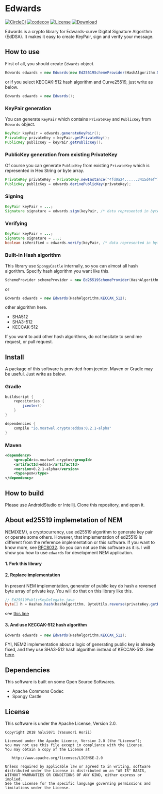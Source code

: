 # Edwards
[![CircleCI](https://circleci.com/gh/halu5071/edwards.svg?style=svg&circle-token=cbf414b02faf05868c94e788f208e115aea1650d)](https://circleci.com/gh/halu5071/edwards) [![codecov](https://codecov.io/gh/halu5071/edwards/branch/master/graph/badge.svg?token=ahNKdm6dVP)](https://codecov.io/gh/halu5071/edwards) [![License](https://img.shields.io/badge/License-Apache%202.0-blue.svg)](https://opensource.org/licenses/Apache-2.0) [ ![Download](https://api.bintray.com/packages/halu5071/edwards/edwards/images/download.svg) ](https://bintray.com/halu5071/edwards/edwards/_latestVersion)


Edwards is a crypto library for Edwards-curve Digital Signature Algorithm (EdDSA). It makes it easy to create KeyPair, sign and verify your message.

## How to use

First of all, you should create `Edwards` object.

```java
Edwards edwards = new Edwards(new Ed25519SchemeProvider(HashAlgorithm.SHA_512));
```

or if you select KECCAK-512 hash algorithm and Curve25519, just write as below.

```java
Edwards edwards = new Edwards();
```

### KeyPair generation
You can generate `KeyPair` which contains `PrivateKey` and `PublicKey` from `Edwards` object.

```java
KeyPair keyPair = edwards.generateKeyPair();
PrivateKey privateKey = keyPair.getPrivateKey();
PublicKey publicKey = keyPair.getPublicKey();
```

### PublicKey generation from existing PrivateKey
Of course you can generate `PublicKey` from existing `PrivateKey` which is represented in Hex String or byte array.

```java
PrivateKey privateKey = PrivateKey.newInstance("4fd0a24......3415d4ef");
PublicKey publicKey = edwards.derivePublicKey(privateKey);
```

### Signing

```java
KeyPair keyPair = ...;
Signature signature = edwards.sign(keyPair, /* data represented in byte array */);
```

### Verifying

```java
KeyPair keyPair = ...;
Signature signature = ...;
boolean isVerified = edwards.verify(keyPair, /* data represented in byte array */, signature);
```

### Built-in Hash algorithm
This library use `SpongyCastle` internally, so you can almost all hash algorithm. Specify hash algorithm you want like this.

```java
SchemeProvider schemeProvider = new Ed25519SchemeProvider(HashAlgorithm.SHA_512);
```

or

```java
Edwards edwards = new Edwards(HashAlgorithm.KECCAK_512);
```

other algorithm here.

- SHA512
- SHA3-512
- KECCAK-512

If you want to add other hash algorithms, do not hesitate to send me request, or pull request.

## Install
A package of this software is provided from jcenter. Maven or Gradle may be useful. Just write as below.

### Gradle

```gradle
buildscript {
    repositories {
        jcenter()
    }
}

dependencies {
    compile "io.moatwel.crypto:eddsa:0.2.1-alpha"
}
```

### Maven

```xml
<dependency> 
    <groupId>io.moatwel.crypto</groupId> 
    <artifactId>eddsa</artifactId> 
    <version>0.2.1-alpha</version>
    <type>pom</type> 
</dependency>
```

## How to build
Please use AndroidStudio or Intellij. Clone this repository, and open it.


## About ed25519 implemetation of NEM
NEM(XEM), a cryptocurrency, use ed25519 algorithm to generate key pair or operate some others. However, that implementation of ed25519 is different from the reference implementation or this software. If you want to know more, see [RFC8032](https://tools.ietf.org/html/rfc8032). So you can not use this software as it is. I will show you how to use `edwards` for development NEM application.

#### 1. Fork this library
#### 2. Replace implementation
In present NEM implementation, generator of public key do hash a reversed byte array of private key. You will do that on this library like this.

```java
// Ed25519PublicKeyDelegate.java
byte[] h = Hashes.hash(hashAlgorithm, ByteUtils.reverse(privateKey.getRaw()));
```
see [this line](https://github.com/halu5071/edwards/blob/master/eddsa/src/main/java/io/moatwel/crypto/eddsa/ed25519/Ed25519PublicKeyDelegate.java#L33)

#### 3. And use KECCAK-512 hash algorithm

```java
Edwards edwards = new Edwards(HashAlgorithm.KECCAK_512);
```

FYI, NEM2 implementation about a logic of generating public key is already fixed, and they use SHA3-512 hash algorithm instead of KECCAK-512. See [here](https://github.com/nemtech/nem2-sdk-java/blob/master/src/main/java/io/nem/core/crypto/ed25519/Ed25519Utils.java#L38).

## Dependencies
This software is built on some Open Source Softwares.

- Apache Commons Codec
- Spongy Castle

## License
This software is under the Apache License, Version 2.0.

```
Copyright 2018 halu5071 (Yasunori Horii)

Licensed under the Apache License, Version 2.0 (the "License");
you may not use this file except in compliance with the License.
You may obtain a copy of the License at

   http://www.apache.org/licenses/LICENSE-2.0

Unless required by applicable law or agreed to in writing, software
distributed under the License is distributed on an "AS IS" BASIS,
WITHOUT WARRANTIES OR CONDITIONS OF ANY KIND, either express or implied.
See the License for the specific language governing permissions and
limitations under the License.
```
